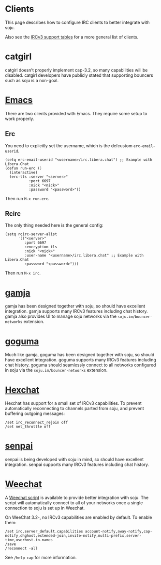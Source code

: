 # Clients

This page describes how to configure IRC clients to better integrate with soju.

Also see the [IRCv3 support tables] for a more general list of clients.

# catgirl

catgirl doesn't properly implement cap-3.2, so many capabilities will be
disabled. catgirl developers have publicly stated that supporting bouncers such
as soju is a non-goal.

# [Emacs]

There are two clients provided with Emacs. They require some setup to work
properly.

## Erc

You need to explicitly set the username, which is the defcustom
`erc-email-userid`.

```elisp
(setq erc-email-userid "<username>/irc.libera.chat") ;; Example with Libera.Chat
(defun run-erc ()
  (interactive)
  (erc-tls :server "<server>"
           :port 6697
           :nick "<nick>"
           :password "<password>"))
```

Then run `M-x run-erc`.

## Rcirc

The only thing needed here is the general config:

```elisp
(setq rcirc-server-alist
      '(("<server>"
         :port 6697
         :encryption tls
         :nick "<nick>"
         :user-name "<username>/irc.libera.chat" ;; Example with Libera.Chat
         :password "<password>")))
```

Then run `M-x irc`.

# [gamja]

gamja has been designed together with soju, so should have excellent
integration. gamja supports many IRCv3 features including chat history.
gamja also provides UI to manage soju networks via the
`soju.im/bouncer-networks` extension.

# [goguma]

Much like gamja, goguma has been designed together with soju, so should have
excellent integration. goguma supports many IRCv3 features including chat
history. goguma should seamlessly connect to all networks configured in soju via
the `soju.im/bouncer-networks` extension.

# [Hexchat]

Hexchat has support for a small set of IRCv3 capabilities. To prevent
automatically reconnecting to channels parted from soju, and prevent buffering
outgoing messages:

    /set irc_reconnect_rejoin off
    /set net_throttle off

# [senpai]

senpai is being developed with soju in mind, so should have excellent
integration. senpai supports many IRCv3 features including chat history.

# [Weechat]

A [Weechat script] is available to provide better integration with soju.
The script will automatically connect to all of your networks once a
single connection to soju is set up in Weechat.

On WeeChat 3.2-, no IRCv3 capabilities are enabled by default. To enable them:

    /set irc.server_default.capabilities account-notify,away-notify,cap-notify,chghost,extended-join,invite-notify,multi-prefix,server-time,userhost-in-names
    /save
    /reconnect -all

See `/help cap` for more information.

[IRCv3 support tables]: https://ircv3.net/software/clients
[gamja]: https://sr.ht/~emersion/gamja/
[goguma]: https://sr.ht/~emersion/goguma/
[senpai]: https://sr.ht/~taiite/senpai/
[Weechat]: https://weechat.org/
[Weechat script]: https://github.com/weechat/scripts/blob/master/python/soju.py
[Hexchat]: https://hexchat.github.io/
[Emacs]: https://www.gnu.org/software/emacs/
